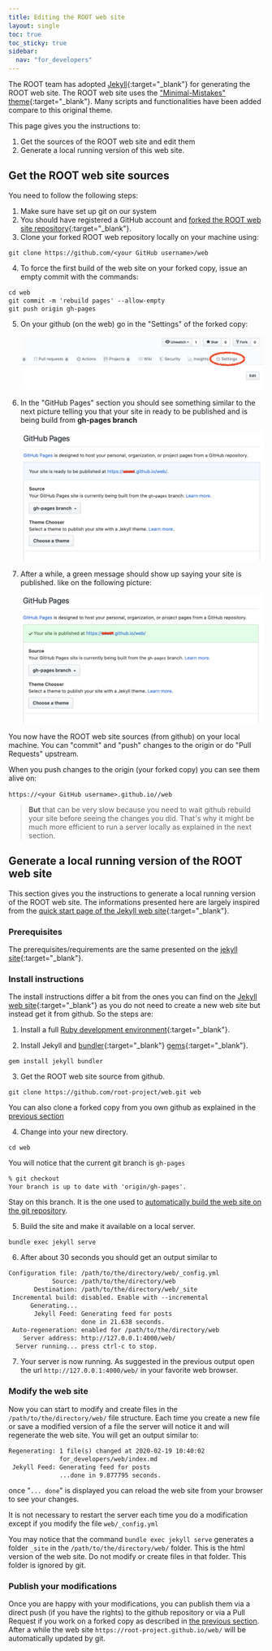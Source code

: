 ```yaml
---
title: Editing the ROOT web site
layout: single
toc: true
toc_sticky: true
sidebar:
  nav: "for_developers"
---
```


The ROOT team has adopted [Jekyll](https://jekyllrb.com/){:target="_blank"} for generating
the ROOT web site. The ROOT web site uses the ["Minimal-Mistakes" theme](https://mmistakes.github.io/minimal-mistakes/){:target="_blank"}.
Many scripts and functionalities have been added compare to this original theme.

This page gives you the instructions to:

1. Get the sources of the ROOT web site and edit them
2. Generate a local running version of this web site.

## Get the ROOT web site sources

You need to follow the following steps:

1. Make sure have set up git on our system
2. You should have registered a GitHub account and [forked the ROOT web site repository](https://github.com/root-project/web/fork){:target="_blank"}.
3. Clone your forked ROOT web repository locally on your machine using:
```
git clone https://github.com/<your GitHub username>/web
```
4. To force the first build of the web site on your forked copy, issue an empty commit with the
commands:
```
cd web
git commit -m 'rebuild pages' --allow-empty
git push origin gh-pages
```
5. On your github (on the web) go in the "Settings" of the forked copy:

   ![](settings.png)

6. In the "GitHub Pages" section you should see something similar to the next picture
telling you that your site in ready to be published and is being build from **gh-pages branch**

   ![](gh-pages-1.png)

7. After a while, a green message should show up saying your site is published.
   like on the following picture:

   ![](gh-pages-2.png)


You now have the ROOT web site sources (from github) on your local machine. You can
"commit" and "push" changes to the origin or do "Pull Requests" upstream.

When you push changes to the origin (your forked copy) you can see them alive on:

`https://<your GitHub username>.github.io//web`

> **But**  that can be very slow because you need to wait github rebuild your site before
> seeing the changes you did. That's why it might be much more efficient to run a server
> locally as explained in the next section.

## Generate a local running version of the ROOT web site

This section gives you the instructions to generate a local running version
of the ROOT web site. The informations presented here are largely inspired from the
[quick start page of the Jekyll web site](https://jekyllrb.com/docs/){:target="_blank"}.

### Prerequisites

The prerequisites/requirements are the same presented on the
[jekyll site](https://jekyllrb.com/docs/installation/#requirements){:target="_blank"}.

### Install instructions

The install instructions differ a bit from the ones you can find on the
[Jekyll web site](https://jekyllrb.com/docs/){:target="_blank"}
as you do not need to create a new web site but instead
get it from github. So the steps are:

1. Install a full [Ruby development environment](https://jekyllrb.com/docs/installation/){:target="_blank"}.

2. Install Jekyll and [bundler](https://jekyllrb.com/docs/ruby-101/#bundler){:target="_blank"} [gems](https://jekyllrb.com/docs/ruby-101/#gems){:target="_blank"}.
```
gem install jekyll bundler
```

3. Get the ROOT web site source from github.
```
git clone https://github.com/root-project/web.git web
```
You can also clone a forked copy from you own github as explained in the
[previous section](#get-the-root-web-site-sources)

4. Change into your new directory.
```
cd web
```
You will notice that the current git branch is `gh-pages`
```
% git checkout
Your branch is up to date with 'origin/gh-pages'.
```
Stay on this branch. It is the one used to [automatically build the web
site on the git repository](#publish-your-modifications).

5. Build the site and make it available on a local server.
```
bundle exec jekyll serve
```

6. After about 30 seconds you should get an output similar to
```
Configuration file: /path/to/the/directory/web/_config.yml
            Source: /path/to/the/directory/web
       Destination: /path/to/the/directory/web/_site
 Incremental build: disabled. Enable with --incremental
      Generating...
       Jekyll Feed: Generating feed for posts
                    done in 21.638 seconds.
 Auto-regeneration: enabled for /path/to/the/directory/web
    Server address: http://127.0.0.1:4000/web/
  Server running... press ctrl-c to stop.
```

7. Your server is now running. As suggested in the previous output open the url
`http://127.0.0.1:4000/web/`
in your favorite web browser.

### Modify the web site

Now you can start to modify and create files in the `/path/to/the/directory/web/`
file structure. Each time you create a new file or save a modified version of a file
the server will notice it and will regenerate the web site. You will get an output
similar to:
```
Regenerating: 1 file(s) changed at 2020-02-19 10:40:02
              for_developers/web/index.md
 Jekyll Feed: Generating feed for posts
              ...done in 9.877795 seconds.
```
once "`... done`" is displayed you can reload the web site from your browser to see your
changes.

It is not necessary to restart the server each time you do a modification except if you
modify the file `web/_config.yml`

You may notice that the command `bundle exec jekyll serve` generates a folder `_site` in
the `/path/to/the/directory/web/` folder. This is the html version of the web site. Do not
modify or create files in that folder. This folder is ignored by git.

### Publish your modifications

Once you are happy with your modifications, you can publish them via a direct push (if you have
the rights) to the github repository or via a Pull Request if you work on a forked copy as described
in [the previous section](#get-the-root-web-site-sources). After a while the web site
`https://root-project.github.io/web/` will be automatically updated by git.
